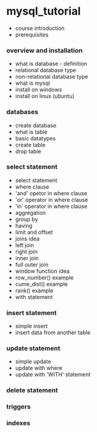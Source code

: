 # mysql_tutorial

- course introduction
- prerequisites

### overview and installation

- what is database - definition
- relational database type
- non-relational database type
- what is mysql
- install on windows
- install on linux (ubuntu)

### databases

- create database
- what is table
- basic datatypes
- create table
- drop table

### select statement
- select statement
- where clause
- 'and' opetor in where clause
- 'or' operator in where clause
- 'in' operator in where clause
- aggregation
- group by
- having
- limit and offset
- joins idea
- left join
- right join
- inner join
- full outer join
- window function idea
- row_number() example
- cume_dist() example
- rank() example
- with statement

### insert statement
- simple insert
- insert data from another table

### update statement
- simple update
- update with where
- update with 'WITH' statement

### delete statement


### triggers

### indexes
